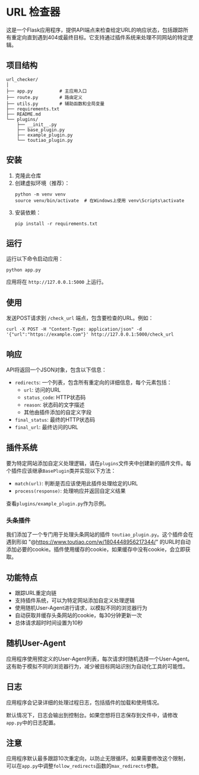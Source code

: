 # URL 检查器

这是一个Flask应用程序，提供API端点来检查给定URL的响应状态，包括跟踪所有重定向直到遇到404或最终目标。它支持通过插件系统来处理不同网站的特定逻辑。

## 项目结构

```
url_checker/
│
├── app.py          # 主应用入口
├── route.py        # 路由定义
├── utils.py        # 辅助函数和全局变量
├── requirements.txt
├── README.md
└── plugins/
    ├── __init__.py
    ├── base_plugin.py
    ├── example_plugin.py
    └── toutiao_plugin.py
```

## 安装

1. 克隆此仓库
2. 创建虚拟环境（推荐）：
   ```
   python -m venv venv
   source venv/bin/activate  # 在Windows上使用 venv\Scripts\activate
   ```
3. 安装依赖：
   ```
   pip install -r requirements.txt
   ```

## 运行

运行以下命令启动应用：

```
python app.py
```

应用将在 `http://127.0.0.1:5000` 上运行。

## 使用

发送POST请求到 `/check_url` 端点，包含要检查的URL。例如：

```
curl -X POST -H "Content-Type: application/json" -d '{"url":"https://example.com"}' http://127.0.0.1:5000/check_url
```

## 响应

API将返回一个JSON对象，包含以下信息：

- `redirects`: 一个列表，包含所有重定向的详细信息，每个元素包括：
  - `url`: 访问的URL
  - `status_code`: HTTP状态码
  - `reason`: 状态码的文字描述
  - 其他由插件添加的自定义字段
- `final_status`: 最终的HTTP状态码
- `final_url`: 最终访问的URL

## 插件系统

要为特定网站添加自定义处理逻辑，请在`plugins`文件夹中创建新的插件文件。每个插件应该继承`BasePlugin`类并实现以下方法：

- `match(url)`: 判断是否应该使用此插件处理给定的URL
- `process(response)`: 处理响应并返回自定义结果

查看`plugins/example_plugin.py`作为示例。

### 头条插件

我们添加了一个专门用于处理头条网站的插件 `toutiao_plugin.py`。这个插件会在遇到形如 "@https://www.toutiao.com/w/1804448956217344/" 的URL时自动添加必要的cookie。插件使用缓存的cookie，如果缓存中没有cookie，会立即获取。

## 功能特点

- 跟踪URL重定向链
- 支持插件系统，可以为特定网站添加自定义处理逻辑
- 使用随机User-Agent进行请求，以模拟不同的浏览器行为
- 自动获取并缓存头条网站的cookie，每30分钟更新一次
- 总体请求超时时间设置为10秒

## 随机User-Agent

应用程序使用预定义的User-Agent列表，每次请求时随机选择一个User-Agent。这有助于模拟不同的浏览器行为，减少被目标网站识别为自动化工具的可能性。

## 日志

应用程序会记录详细的处理过程日志，包括插件的加载和使用情况。

默认情况下，日志会输出到控制台。如果您想将日志保存到文件中，请修改`app.py`中的日志配置。

## 注意

应用程序默认最多跟踪10次重定向，以防止无限循环。如果需要修改这个限制，可以在`app.py`中调整`follow_redirects`函数的`max_redirects`参数。
